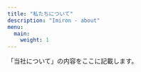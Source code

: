 ```yaml
---
title: "私たちについて"
description: "Imiron - about"
menu:
  main:
    weight: 1
---
```


「当社について」の内容をここに記載します。
